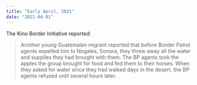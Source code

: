 ```yaml
---
title: "Early April, 2021"
date: "2021-04-01"
---
```


The Kino Border Initiative reported:

> Another young Guatemalan migrant reported that before Border Patrol agents expelled him to Nogales, Sonora, they threw away all the water and supplies they had brought with them. The BP agents took the apples the group brought for food and fed them to their horses. When they asked for water since they had walked days in the desert, the BP agents refused until several hours later.
